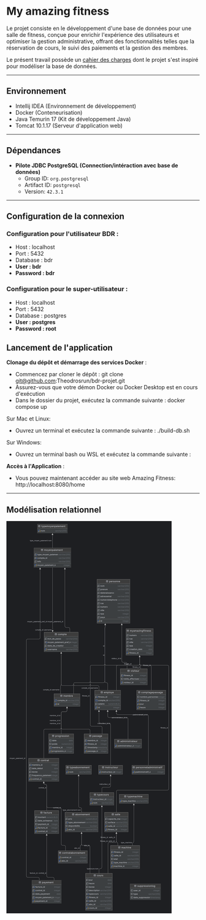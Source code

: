 # My amazing fitness

Le projet consiste en le développement d'une base de données pour une salle de fitness, conçue pour enrichir l'expérience des utilisateurs et optimiser la gestion administrative, offrant des fonctionnalités telles que la réservation de cours, le suivi des paiements et la gestion des membres.

Le présent travail possède un [cahier des charges](https://github.com/Theodrosrun/bdr-projet/blob/main/docs/cahier_des_charges.pdf) dont le projet s'est inspiré pour modéliser la base de données.

---

## Environnement
 
- Intellij IDEA (Environnement de développement)
- Docker (Conteneurisation)
- Java Temurin 17 (Kit de développement Java)
- Tomcat 10.1.17 (Serveur d'application web)

---

## Dépendances

- **Pilote JDBC PostgreSQL (Connection/intéraction avec base de données)**
    - Group ID: `org.postgresql`
    - Artifact ID: `postgresql`
    - Version: `42.3.1`

---

## Configuration de la connexion

### Configuration pour l'utilisateur BDR :
- Host : localhost
- Port : 5432
- Database : bdr
- **User : bdr**
- **Password : bdr**

### Configuration pour le super-utilisateur :
- Host : localhost
- Port : 5432
- Database : postgres
- **User : postgres**
- **Password : root**


## Lancement de l'application

**Clonage du dépôt et démarrage des services Docker** :
- Commencez par cloner le dépôt : git clone git@github.com:Theodrosrun/bdr-projet.git
- Assurez-vous que votre démon Docker ou Docker Desktop est en cours d'exécution
- Dans le dossier du projet, exécutez la commande suivante : docker compose up

Sur Mac et Linux:

- Ouvrez un terminal et exécutez la commande suivante : ./build-db.sh

Sur Windows:

- Ouvrez un terminal bash ou WSL et exécutez la commande suivante : 

**Accès à l'Application** :
- Vous pouvez maintenant accéder au site web Amazing Fitness: http://localhost:8080/home

---

## Modélisation relationnel

![Schéma relationnel](https://github.com/Theodrosrun/bdr-projet/blob/main/docs/modelisation_relationnel.png)






